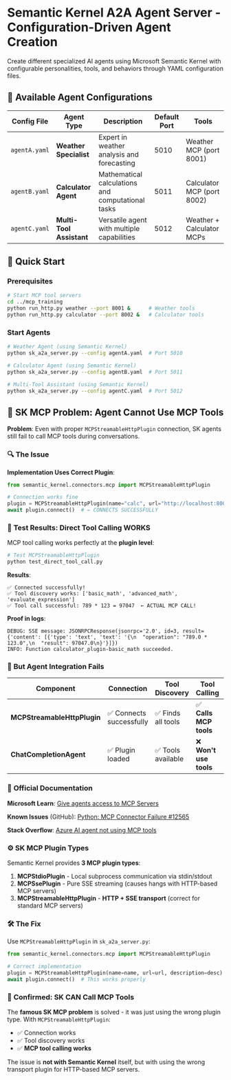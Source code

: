 # Semantic Kernel A2A Agent Server - Configuration-Driven Agent Creation

Create different specialized AI agents using Microsoft Semantic Kernel with configurable personalities, tools, and behaviors through YAML configuration files.

## 📁 Available Agent Configurations

| Config File | Agent Type | Description | Default Port | Tools |
|-------------|------------|-------------|--------------|-------|
| `agentA.yaml` | **Weather Specialist** | Expert in weather analysis and forecasting | 5010 | Weather MCP (port 8001) |
| `agentB.yaml` | **Calculator Agent** | Mathematical calculations and computational tasks | 5011 | Calculator MCP (port 8002) |
| `agentC.yaml` | **Multi-Tool Assistant** | Versatile agent with multiple capabilities | 5012 | Weather + Calculator MCPs |

## 🚀 Quick Start

### Prerequisites

```bash
# Start MCP tool servers
cd ../mcp_training
python run_http.py weather --port 8001 &      # Weather tools
python run_http.py calculator --port 8002 &   # Calculator tools
```

### Start Agents

```bash
# Weather Agent (using Semantic Kernel)
python sk_a2a_server.py --config agentA.yaml  # Port 5010

# Calculator Agent (using Semantic Kernel)  
python sk_a2a_server.py --config agentB.yaml  # Port 5011

# Multi-Tool Assistant (using Semantic Kernel)
python sk_a2a_server.py --config agentC.yaml  # Port 5012
```

## 🚨 **SK MCP Problem: Agent Cannot Use MCP Tools**

**Problem**: Even with proper `MCPStreamableHttpPlugin` connection, SK agents still fail to call MCP tools during conversations.

### 🔍 **The Issue**

**Implementation Uses Correct Plugin**:
```python
from semantic_kernel.connectors.mcp import MCPStreamableHttpPlugin

# Connection works fine
plugin = MCPStreamableHttpPlugin(name="calc", url="http://localhost:8002/mcp")
await plugin.connect()  # ← CONNECTS SUCCESSFULLY
```

### 🧪 **Test Results: Direct Tool Calling WORKS**

MCP tool calling works perfectly at the **plugin level**:

```bash
# Test MCPStreamableHttpPlugin
python test_direct_tool_call.py
```

**Results**:
```
✅ Connected successfully!
✅ Tool discovery works: ['basic_math', 'advanced_math', 'evaluate_expression']
✅ Tool call successful: 789 * 123 = 97047  ← ACTUAL MCP CALL!
```

**Proof in logs**:
```
DEBUG: SSE message: JSONRPCResponse(jsonrpc='2.0', id=3, result={'content': [{'type': 'text', 'text': '{\n  "operation": "789.0 * 123.0",\n  "result": 97047.0\n}'}]})
INFO: Function calculator_plugin-basic_math succeeded.
```

### 🚫 **But Agent Integration Fails**

| Component | Connection | Tool Discovery | Tool Calling | Status |
|-----------|------------|----------------|--------------|--------|
| **MCPStreamableHttpPlugin** | ✅ Connects successfully | ✅ Finds all tools | ✅ **Calls MCP tools** | **WORKS** |
| **ChatCompletionAgent** | ✅ Plugin loaded | ✅ Tools available | ❌ **Won't use tools** | **BROKEN** |

### 🔗 **Official Documentation**

**Microsoft Learn**: [Give agents access to MCP Servers](https://learn.microsoft.com/en-us/semantic-kernel/concepts/plugins/adding-mcp-plugins)

**Known Issues** (GitHub): [Python: MCP Connector Failure #12565](https://github.com/microsoft/semantic-kernel/issues/12565)

**Stack Overflow**: [Azure AI agent not using MCP tools](https://stackoverflow.com/questions/79733906/why-is-the-azure-ai-agent-semantic-kernel-not-using-the-configured-mcp-tools-d)

### ⚙️ **SK MCP Plugin Types**

Semantic Kernel provides **3 MCP plugin types**:

1. **MCPStdioPlugin** - Local subprocess communication via stdin/stdout
2. **MCPSsePlugin** - Pure SSE streaming (causes hangs with HTTP-based MCP servers)  
3. **MCPStreamableHttpPlugin** - **HTTP + SSE transport** (correct for standard MCP servers)

### 🛠️ **The Fix**

Use `MCPStreamableHttpPlugin` in `sk_a2a_server.py`:

```python
from semantic_kernel.connectors.mcp import MCPStreamableHttpPlugin

# Correct implementation
plugin = MCPStreamableHttpPlugin(name=name, url=url, description=desc)
await plugin.connect()  # This works properly
```

### 🎯 **Confirmed: SK CAN Call MCP Tools**

The **famous SK MCP problem** is solved - it was just using the wrong plugin type. With `MCPStreamableHttpPlugin`:
- ✅ Connection works
- ✅ Tool discovery works  
- ✅ **MCP tool calling works**

The issue is **not with Semantic Kernel** itself, but with using the wrong transport plugin for HTTP-based MCP servers.